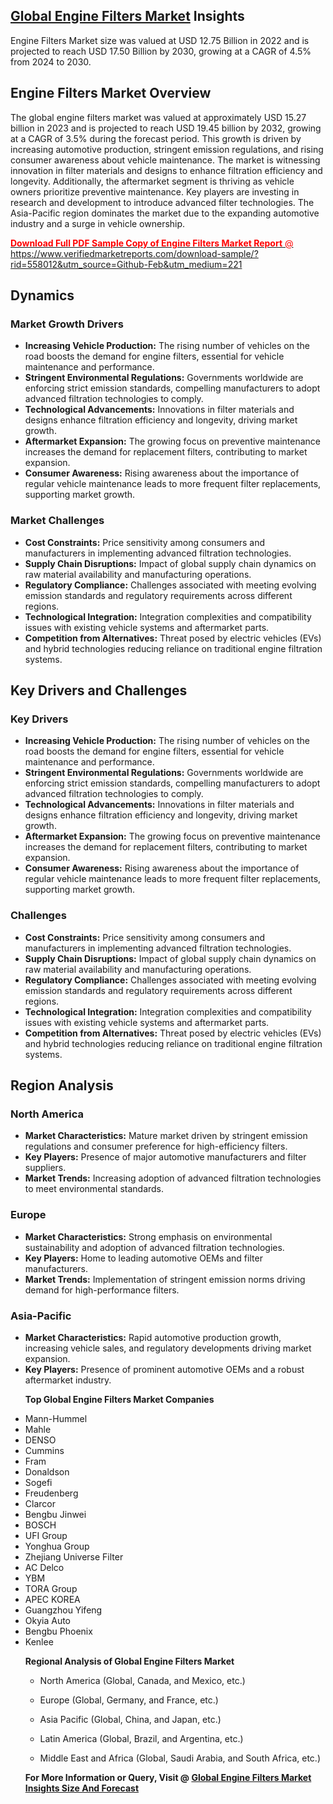 <h2><a href="https://www.verifiedmarketreports.com/download-sample/?rid=558012&amp;utm_source=Github&amp;utm_medium=221" target="_blank">Global Engine Filters Market</a> Insights</h2><p>Engine Filters Market size was valued at USD 12.75 Billion in 2022 and is projected to reach USD 17.50 Billion by 2030, growing at a CAGR of 4.5% from 2024 to 2030.</p><p> <h2>Engine Filters Market Overview</h2> <p>The global engine filters market was valued at approximately USD 15.27 billion in 2023 and is projected to reach USD 19.45 billion by 2032, growing at a CAGR of 3.5% during the forecast period. This growth is driven by increasing automotive production, stringent emission regulations, and rising consumer awareness about vehicle maintenance. The market is witnessing innovation in filter materials and designs to enhance filtration efficiency and longevity. Additionally, the aftermarket segment is thriving as vehicle owners prioritize preventive maintenance. Key players are investing in research and development to introduce advanced filter technologies. The Asia-Pacific region dominates the market due to the expanding automotive industry and a surge in vehicle ownership. </p> <p><a href="#"><p><span class=""><span style="color: #ff0000;"><strong>Download Full PDF Sample Copy of Engine Filters Market Report</strong> @ </span><a href="https://www.verifiedmarketreports.com/download-sample/?rid=558012&amp;utm_source=Github-Feb&amp;utm_medium=221" target="_blank">https://www.verifiedmarketreports.com/download-sample/?rid=558012&amp;utm_source=Github-Feb&amp;utm_medium=221</a></span></p></a></p> <h2>Dynamics</h2> <h3>Market Growth Drivers</h3> <ul> <li><strong>Increasing Vehicle Production:</strong> The rising number of vehicles on the road boosts the demand for engine filters, essential for vehicle maintenance and performance. </li> <li><strong>Stringent Environmental Regulations:</strong> Governments worldwide are enforcing strict emission standards, compelling manufacturers to adopt advanced filtration technologies to comply. </li> <li><strong>Technological Advancements:</strong> Innovations in filter materials and designs enhance filtration efficiency and longevity, driving market growth. </li> <li><strong>Aftermarket Expansion:</strong> The growing focus on preventive maintenance increases the demand for replacement filters, contributing to market expansion. </li> <li><strong>Consumer Awareness:</strong> Rising awareness about the importance of regular vehicle maintenance leads to more frequent filter replacements, supporting market growth. </li> </ul> <h3>Market Challenges</h3> <ul> <li><strong>Cost Constraints:</strong> Price sensitivity among consumers and manufacturers in implementing advanced filtration technologies. </li> <li><strong>Supply Chain Disruptions:</strong> Impact of global supply chain dynamics on raw material availability and manufacturing operations. </li> <li><strong>Regulatory Compliance:</strong> Challenges associated with meeting evolving emission standards and regulatory requirements across different regions. </li> <li><strong>Technological Integration:</strong> Integration complexities and compatibility issues with existing vehicle systems and aftermarket parts. </li> <li><strong>Competition from Alternatives:</strong> Threat posed by electric vehicles (EVs) and hybrid technologies reducing reliance on traditional engine filtration systems. </li> </ul> <h2>Key Drivers and Challenges</h2> <h3>Key Drivers</h3> <ul> <li><strong>Increasing Vehicle Production:</strong> The rising number of vehicles on the road boosts the demand for engine filters, essential for vehicle maintenance and performance. </li> <li><strong>Stringent Environmental Regulations:</strong> Governments worldwide are enforcing strict emission standards, compelling manufacturers to adopt advanced filtration technologies to comply. </li> <li><strong>Technological Advancements:</strong> Innovations in filter materials and designs enhance filtration efficiency and longevity, driving market growth. </li> <li><strong>Aftermarket Expansion:</strong> The growing focus on preventive maintenance increases the demand for replacement filters, contributing to market expansion. </li> <li><strong>Consumer Awareness:</strong> Rising awareness about the importance of regular vehicle maintenance leads to more frequent filter replacements, supporting market growth. </li> </ul> <h3>Challenges</h3> <ul> <li><strong>Cost Constraints:</strong> Price sensitivity among consumers and manufacturers in implementing advanced filtration technologies. </li> <li><strong>Supply Chain Disruptions:</strong> Impact of global supply chain dynamics on raw material availability and manufacturing operations. </li> <li><strong>Regulatory Compliance:</strong> Challenges associated with meeting evolving emission standards and regulatory requirements across different regions. </li> <li><strong>Technological Integration:</strong> Integration complexities and compatibility issues with existing vehicle systems and aftermarket parts. </li> <li><strong>Competition from Alternatives:</strong> Threat posed by electric vehicles (EVs) and hybrid technologies reducing reliance on traditional engine filtration systems. </li> </ul> <h2>Region Analysis</h2> <h3>North America</h3> <ul> <li><strong>Market Characteristics:</strong> Mature market driven by stringent emission regulations and consumer preference for high-efficiency filters. </li> <li><strong>Key Players:</strong> Presence of major automotive manufacturers and filter suppliers. </li> <li><strong>Market Trends:</strong> Increasing adoption of advanced filtration technologies to meet environmental standards. </li> </ul> <h3>Europe</h3> <ul> <li><strong>Market Characteristics:</strong> Strong emphasis on environmental sustainability and adoption of advanced filtration technologies. </li> <li><strong>Key Players:</strong> Home to leading automotive OEMs and filter manufacturers. </li> <li><strong>Market Trends:</strong> Implementation of stringent emission norms driving demand for high-performance filters. </li> </ul> <h3>Asia-Pacific</h3> <ul> <li><strong>Market Characteristics:</strong> Rapid automotive production growth, increasing vehicle sales, and regulatory developments driving market expansion. </li> <li><strong>Key Players:</strong> Presence of prominent automotive OEMs and a robust aftermarket industry.</p><p><strong>Top Global Engine Filters Market Companies</strong></p><div data-test-id=""><p><li>Mann-Hummel</li><li> Mahle</li><li> DENSO</li><li> Cummins</li><li> Fram</li><li> Donaldson</li><li> Sogefi</li><li> Freudenberg</li><li> Clarcor</li><li> Bengbu Jinwei</li><li> BOSCH</li><li> UFI Group</li><li> Yonghua Group</li><li> Zhejiang Universe Filter</li><li> AC Delco</li><li> YBM</li><li> TORA Group</li><li> APEC KOREA</li><li> Guangzhou Yifeng</li><li> Okyia Auto</li><li> Bengbu Phoenix</li><li> Kenlee</li></p><div><strong>Regional Analysis of&nbsp;Global Engine Filters Market</strong></div><ul><li dir="ltr"><p dir="ltr">North America&nbsp;(Global, Canada, and Mexico, etc.)</p></li><li dir="ltr"><p dir="ltr">Europe (Global, Germany, and France, etc.)</p></li><li dir="ltr"><p dir="ltr">Asia Pacific&nbsp;(Global, China, and Japan, etc.)</p></li><li dir="ltr"><p dir="ltr">Latin America&nbsp;(Global, Brazil, and Argentina, etc.)</p></li><li dir="ltr">Middle East and Africa&nbsp;(Global, Saudi Arabia, and South Africa, etc.)</li></ul><p><strong>For More Information or Query, Visit @&nbsp;</strong><strong><a href="https://www.verifiedmarketreports.com/product/engine-filters-market-size-and-forecast/?utm_source=Github&amp;utm_medium=221" target="_blank">Global Engine Filters Market Insights Size And Forecast</a></strong></p></div>

